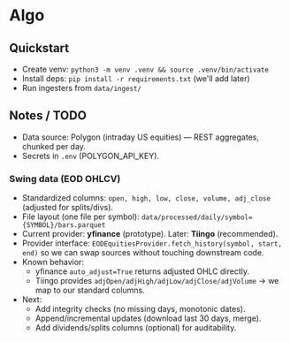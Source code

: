 # Algo

## Quickstart
- Create venv: `python3 -m venv .venv && source .venv/bin/activate`
- Install deps: `pip install -r requirements.txt` (we'll add later)
- Run ingesters from `data/ingest/`

## Notes / TODO
- Data source: Polygon (intraday US equities) — REST aggregates, chunked per day.
- Secrets in `.env` (POLYGON_API_KEY).

### Swing data (EOD OHLCV)
- Standardized columns: `open, high, low, close, volume, adj_close` (adjusted for splits/divs).
- File layout (one file per symbol):
  `data/processed/daily/symbol={SYMBOL}/bars.parquet`
- Current provider: **yfinance** (prototype). Later: **Tiingo** (recommended).
- Provider interface: `EODEquitiesProvider.fetch_history(symbol, start, end)` so we can swap sources without touching downstream code.
- Known behavior:
  - yfinance `auto_adjust=True` returns adjusted OHLC directly.
  - Tiingo provides `adjOpen/adjHigh/adjLow/adjClose/adjVolume` → we map to our standard columns.
- Next:
  - Add integrity checks (no missing days, monotonic dates).
  - Append/incremental updates (download last 30 days, merge).
  - Add dividends/splits columns (optional) for auditability.